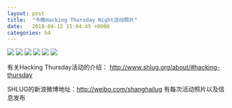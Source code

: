 ```yaml
---
layout: post
title:  "今晚Hacking Thursday Night活动照片"
date:   2018-04-12 15:04:45 +0000
categories: h4
---
```


[<img src='https://raw.githubusercontent.com/shanghailug/res2018/master/i412.h4/1197005888.240x160.jpg'>](https://raw.githubusercontent.com/shanghailug/res2018/master/i412.h4/1197005888.jpg)
[<img src='https://raw.githubusercontent.com/shanghailug/res2018/master/i412.h4/1353740219.240x160.jpg'>](https://raw.githubusercontent.com/shanghailug/res2018/master/i412.h4/1353740219.jpg)
[<img src='https://raw.githubusercontent.com/shanghailug/res2018/master/i412.h4/1576617196.240x160.jpg'>](https://raw.githubusercontent.com/shanghailug/res2018/master/i412.h4/1576617196.jpg)
[<img src='https://raw.githubusercontent.com/shanghailug/res2018/master/i412.h4/325428732.240x160.jpg'>](https://raw.githubusercontent.com/shanghailug/res2018/master/i412.h4/325428732.jpg)
[<img src='https://raw.githubusercontent.com/shanghailug/res2018/master/i412.h4/38030613.240x160.jpg'>](https://raw.githubusercontent.com/shanghailug/res2018/master/i412.h4/38030613.jpg)
[<img src='https://raw.githubusercontent.com/shanghailug/res2018/master/i412.h4/950651533.240x160.jpg'>](https://raw.githubusercontent.com/shanghailug/res2018/master/i412.h4/950651533.jpg)

有关Hacking Thursday活动的介绍：
http://www.shlug.org/about/#hacking-thursday

SHLUG的新浪微博地址：http://weibo.com/shanghailug 有每次活动照片以及信息发布


